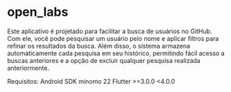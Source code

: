 # open_labs

Este aplicativo é projetado para facilitar a busca de usuários no GitHub. Com ele, você pode pesquisar um usuário pelo nome e aplicar filtros para refinar os resultados da busca. Além disso, o sistema armazena automaticamente cada pesquisa em seu histórico, permitindo fácil acesso a buscas anteriores e a opção de excluir qualquer pesquisa realizada anteriormente.


Requisitos: 
Android SDK minomo 22
Flutter >=3.0.0 <4.0.0


